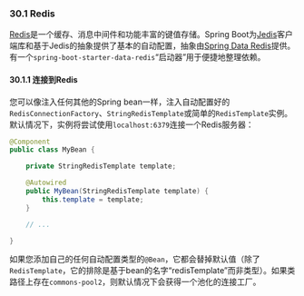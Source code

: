 ### 30.1 Redis

[Redis](https://redis.io/)是一个缓存、消息中间件和功能丰富的键值存储。Spring Boot为[Jedis](https://github.com/xetorthio/jedis/)客户端库和基于Jedis的抽象提供了基本的自动配置，抽象由[Spring Data Redis](https://github.com/spring-projects/spring-data-redis)提供。有一个`spring-boot-starter-data-redis`“启动器”用于便捷地整理依赖。


#### 30.1.1 连接到Redis

您可以像注入任何其他的Spring bean一样，注入自动配置好的`RedisConnectionFactory`、`StringRedisTemplate`或简单的`RedisTemplate`实例。默认情况下，实例将尝试使用`localhost:6379`连接一个Redis服务器：

```java
@Component
public class MyBean {

    private StringRedisTemplate template;

    @Autowired
    public MyBean(StringRedisTemplate template) {
        this.template = template;
    }

    // ...

}
```

如果您添加自己的任何自动配置类型的`@Bean`，它都会替掉默认值（除了`RedisTemplate`，它的排除是基于bean的名字“redisTemplate”而非类型）。如果类路径上存在`commons-pool2`，则默认情况下会获得一个池化的连接工厂。
